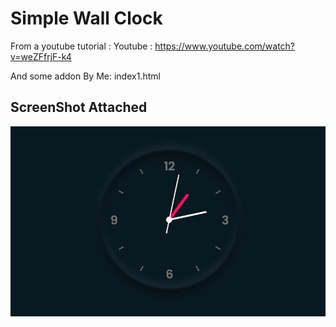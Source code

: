 # Simple Wall Clock
From a youtube tutorial :
Youtube : https://www.youtube.com/watch?v=weZFfrjF-k4

And some addon By Me: index1.html

<h2>ScreenShot Attached</h2>

![Image](https://github.com/Aashish-Anand/FrontEnd/blob/master/Clock/html/clock.JPG)

